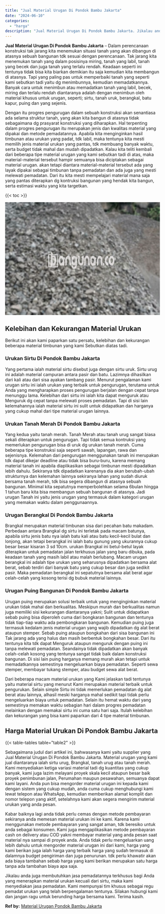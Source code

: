 ```yaml
---
title: "Jual Material Urugan Di Pondok Bambu Jakarta"
date: "2024-06-10"
categories: 
  - "harga"
description: "Jual Material Urugan Di Pondok Bambu Jakarta. Jikalau anda juga membutuhkan jasa pemadatannya terkhusus bagi Anda yang menerapkan material urukan kecuali dar..."
---
```


**Jual Material Urugan Di Pondok Bambu Jakarta** – Dalam perencanaan konstruksi tak jarang kita menemukan situasi tanah yang akan dibangun di atasnya sebuah bangunan tdk sesuai dengan perencanaan. Tak jarang kita menemukan tanah yang dalam posisinya miring, tanah yang labil, tanah yang becek dan juga tanah yang terlalu rendah. Keadaan seperti ini tentunya tidak bisa kita biarkan demikian itu saja kemudian kita membangun di atasnya. Tapi yang paling pas untuk memperbaiki tanah yang seperti kami sebutkan tadi yaitu dg menimbunnya, kemudian memadatkannya. Banyak cara untuk menimbun atau memadatkan tanah yang labil, becek, miring dan terlalu rendah diantaranya adalah dengan menimbun oleh material khusus untuk urugan, seperti; sirtu, tanah uruk, berangkal, batu kapur, puing dan yang sejenis.

Dengan itu progres pengurugan dalam sebuah konstruksi akan senantiasa ada selama struktur tanah, yang akan kita bangun di atasnya tidak sebagaimana dg prasyarat konstruksi yang diharapkan. Hal terpenting dalam progres pengurugan itu merupakan jenis dan kwalitas material yang dipakai dan metode pemadatannya. Apabila kita menginginkan hasil timbunan atau urukan yang padat, tdk labil, maka tentunya kita mesti memilih jenis material urukan yang pantas, tdk membuang banyak waktu, serta budget tidak mahal dan mudah dipadatkan. Kalau kita teliti kembali dari beberapa tipe material urugan yang kami sebutkan tadi di atas, maka material-material tersebut hampir semuanya bisa diciptakan sebagai material urugan. akan tetapi diantara material-material tersebut ada yang layak dipakai sebagai timbunan tanpa pemadatan dan ada juga yang mesti melewati pemadatan. Dari itu kita mesti mempelajari material mana saja yang pantas diterapkan dg kontruksi bangunan yang hendak kita bangun, serta estimasi waktu yang kita targetkan.

{{< toc >}}

![Jual Material Urugan Di Pondok Bambu Jakarta](/images/jual-urugan-17.png)

## Kelebihan dan Kekurangan Material Urukan

Berikut ini akan kami paparkan satu persatu, kelebihan dan kekurangan beberapa material timbunan yang kami Sebutkan diatas tadi.

### Urukan Sirtu Di Pondok Bambu Jakarta

Yang pertama ialah material sirtu disebut juga dengan sirtu uruk. Sirtu urug ini adalah material campuran antara pasir dan batu. Lazimnya dihasilkan dari kali atau dari sisa ayakan tambang pasir. Menurut pengalaman kami urugan sirtu ini ialah urukan yang terbaik untuk pengurugan, terutama untuk Anda yang mengharapkan proses pengurugan berjalan dengan cepat tanpa menunggu lama. Kelebihan dari sirtu ini ialah kita dapat menguruk atau Menguruk dg cepat tanpa melewati proses pemadatan. Tapi di sisi lain kelemahannya ialah material sirtu ini sulit untuk didapatkan dan harganya yang cukup mahal dari tipe material urugan lainnya.

### Urukan Tanah Merah Di Pondok Bambu Jakarta

Yang kedua yaitu tanah merah. Tanah Merah atau tanah urug sangat biasa sekali diterapkan untuk pengurugan. Tapi tidak semua kontruksi yang memerlukan pengurugan bisa di uruk dg urukan tanah merah. Cuma beberapa tipe konstruksi saja seperti sawah, lapangan, rawa dan sejenisnya. Kelemahan dari pengurugan menggunakan tanah ini merupakan tdk dapat dikejar deadline atau tidak bisa buru-buru, karena memang material tanah ini apabila diaplikasikan sebagai timbunan mesti dipadatkan lebih dahulu. Sekiranya tdk dipadatkan karenanya dia akan berubah-ubah strukturnya dan kelemahan lainnya sekiranya lahan yang sudah diuruk bersama tanah merah, tdk bisa segera dibangun di atasnya sebuah bangunan. Minimal kita sepatutnya memperbolehkan selama 6bulan hingga 1 tahun baru kita bisa membangun sebuah bangunan di atasnya. Jadi urugan Tanah ini yaitu jenis urugan yang termasuk dalam kategori urugan yang memakan waktu dalam penggunaannya.

### Urugan Berangkal Di Pondok Bambu Jakarta

Brangkal merupakan material timbunan sisa dari pecahan batu makadam. Perbedaan antara Brangkal dg sirtu ini terletak pada macam batunya, apabila sirtu jenis batu nya ialah batu kali atau batu kecil-kecil bulat dan lonjong, akan tetapi berangkal ini ialah batu gunung yang ukurannya cukup besar besar kisaran 3 sd 10cm. urukan Brangkal ini betul-betul layak diterapkan untuk pemadatan jalan terkhusus jalan yang baru dibuka, pada keadaan tanah yang masih labil atau malah berlubang. Macam urugan berangkal ini adalah tipe urukan yang seharusnya dipadatkan bersama alat berat, sebab terdiri dari banyak batu yang cukup besar dan juga sedikit pasir. Maka pemadatan berangkal ini sepatutnya bersama alat berat agar celah-celah yang kosong terisi dg bubuk material lainnya.

### Urugan Puing Bangunan Di Pondok Bambu Jakarta

Urugan puing merupakan solusi terbaik untuk yang menginginkan material urukan tidak mahal dan berkualitas. Meskipun murah dan berkualitas namun juga memiliki sisi kekurangan diantaranya yakni; Sulit untuk didapatkan sebab puing bisa diperoleh cuma dari bongkaran bangunan dan tentunya tidak tiap-tiap waktu ada pembongkaran bangunan. Kemudian puing juga termasuk kedalam jenis material urugan yang wajib dipadatkan dg alat berat ataupun stemper. Sebab puing ataupun bongkahan dari sisa bangunan ini Tak jarang ada yang halus dan masih berbentuk bongkahan besar. Dari itu tentunya kita tdk dapat Menguruk ataupun menguruk dengan puing ini tanpa melewati pemadatan. Seandainya tidak dipadatkan akan banyak celah-celah kosong yang tentunya sangat tidak baik dalam konstruksi bangunan. Di sisi lain puing harganya memang murah akan tetapi untuk memadatkannya semestinya mengeluarkan biaya pemadatan. Seperti sewa stemper, membayar tukang stemper, atau budget sewa alat berat.

Dari beberapa macam material urukan yang Kami jelaskan tadi tentunya yaitu material sirtu yang menurut Kami merupakan material terbaik untuk pengurukan. Selain simple Sirtu ini tidak memerlukan pemadatan dg alat berat atau lainnya, alhasil meski harganya mahal sedikit tapi tidak perlu mengeluarkan biaya untuk pemadatan. Selain itu hemat waktu dari yang semestinya memakan waktu sebagian hari dalam progres pemadatan melainkan dengan memakai sirtu ini cuma satu hari saja. Itulah kelebihan dan kekurangan yang bisa kami paparkan dari 4 tipe material timbunan.

## Harga Material Urukan Di Pondok Bambu Jakarta

{{< table-tables table="table2" >}}

Sebagaimana judul dari artikel ini, bahwasanya kami yaitu supplier yang Jual Material Urugan Di Pondok Bambu Jakarta. Material urugan yang kami jual diantaranya ialah sirtu urug, Brangkal, tanah urug atau tanah merah. Kami menyediakan ketiga variasi material tadi dg kuantitas yang cukup banyak, kami juga lazim melayani proyek skala kecil ataupun besar baik proyek penimbunan jalan, Perumahan maupun pesawahan, semuanya dapat kami layani. Anda pun bisa mengorder material urugan ini kepada kami dengan sistem yang cukup mudah, anda cuma cukup menghubungi kami lewat telepon atau WhatsApp, kemudian memberikan alamat komplit dan nomor telepon yang aktif, setelahnya kami akan segera mengirim material urukan yang anda pesan.

Kabar baiknya lagi anda tidak perlu cemas dengan metode pembayaran sekiranya anda memesan material urukan ini ke kami. Karena kami menggunakan metode pembayaran yang sangat aman, tdk beresiko untuk anda sebagai konsumen. Kami juga mengaplikasikan metode pembayaran cash on delivery atau COD yakni membayar material yang anda pesan saat material nya sampai di proyek anda. Anda tidak perlu mengeluarkan uang lebih dahulu untuk mengorder material urugan ini dari kami, harga yang kami berikan juga ialah harga yang terbaik harga yang sudah termasuk di dalamnya budget pengiriman dan juga penurunan. tdk perlu khawatir akan ada biaya tambahan sebab harga yang kami berikan merupakan satu harga tanpa ada tambahan biaya apa saja.

Jikalau anda juga membutuhkan jasa pemadatannya terkhusus bagi Anda yang menerapkan material urukan kecuali dari sirtu, maka kami menyediakan jasa pemadatan. Kami mempunyai tim khusus sebagai regu pemadat urukan yang telah berpengalaman tentunya. Silakan hubungi kami dan jangan ragu untuk berunding harga bersama kami. Terima kasih.

**Ref by:** [Material Urugan Pondok Bambu Jakarta](https://id.wikipedia.org/wiki/Material)
